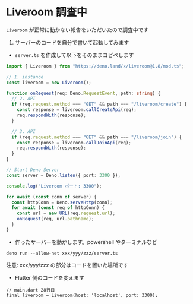 # Liveroom 調査中

`Liveroom` が正常に動かない報告をいただいたので調査中です

1. サーバーのコードを自分で書いて起動してみます

- `server.ts` を作成して以下をそのままコピペします

```server.ts
import { Liveroom } from "https://deno.land/x/liveroom@1.8/mod.ts";

// 1. instance
const liveroom = new Liveroom();

function onRequest(req: Deno.RequestEvent, path: string) {
  // 2. API
  if (req.request.method === "GET" && path === "/liveroom/create") {
    const response = liveroom.callCreateApi(req);
    req.respondWith(response);
  }

  // 3. API
  if (req.request.method === "GET" && path === "/liveroom/join") {
    const response = liveroom.callJoinApi(req);
    req.respondWith(response);
  }
}

// Start Deno Server
const server = Deno.listen({ port: 3300 });

console.log("Liveroom ポート: 3300");

for await (const conn of server) {
  const httpConn = Deno.serveHttp(conn);
  for await (const req of httpConn) {
    const url = new URL(req.request.url);
    onRequest(req, url.pathname);
  }
}
```

- 作ったサーバーを動かします。powershell やターミナルなど

```
deno run --allow-net xxx/yyy/zzz/server.ts
```

注意: xxx/yyy/zzz の部分はコードを置いた場所です

- Flutter 側のコードを変えます

```
// main.dart 28行目
final liveroom = Liveroom(host: 'localhost', port: 3300);
```
